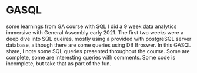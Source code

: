 # GASQL
some learnings from GA course with SQL
I did a 9 week data analytics immersive with General Assembly early 2021. The first two weeks were a deep dive into SQL queires, mostly 
using a provided with postgreSQL server database, although there are some queries using DB Broswer.
In this GASQL share, I note some SQL queries presented throughout the course. Some are complete, some are interesting queries with comments.
Some code is incomplete, but take that as part of the fun. 
